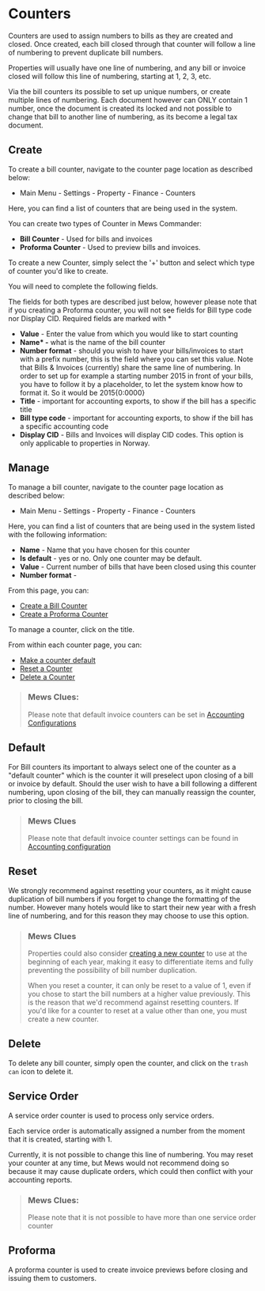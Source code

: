 # Counters

Counters are used to assign numbers to bills as they are created and closed. Once created, each bill closed through that counter will follow a line of numbering to prevent duplicate bill numbers.

Properties will usually have one line of numbering, and any bill or invoice closed will follow this line of numbering, starting at 1, 2, 3, etc.

Via the bill counters its possible to set up unique numbers, or create multiple lines of numbering. Each document however can ONLY contain 1 number, once the document is created its locked and not possible to change that bill to another line of numbering, as its become a legal tax document.

## Create

To create a bill counter, navigate to the counter page location as described below:

* Main Menu - Settings - Property - Finance - Counters

Here, you can find a list of counters that are being used in the system.

You can create two types of Counter in Mews Commander:

* **Bill Counter** - Used for bills and invoices
* **Proforma Counter** - Used to preview bills and invoices. 

To create a new Counter, simply select the '+' button and select which type of counter you'd like to create.

You will need to complete the following fields.

The fields for both types are described just below, however please note that if you creating a Proforma counter, you will not see fields for Bill type code nor Display CID. Required fields are marked with \*

* **Value** - Enter the value from which you would like to start counting
* **Name\* -** what is the name of the bill counter
* **Number format** - should you wish to have your bills/invoices to start with a prefix number, this is the field where you can set this value. Note that Bills & Invoices \(currently\) share the same line of numbering. In order to set up for example a starting number 2015 in front of your bills, you have to follow it by a placeholder, to let the system know how to format it. So it would be 2015{0:0000}
* **Title** - important for accounting exports, to show if the bill has a specific title
* **Bill type code** - important for accounting exports, to show if the bill has a specific accounting code
* **Display CID** - Bills and Invoices will display CID codes. This option is only applicable to properties in Norway.

## Manage

To manage a bill counter, navigate to the counter page location as described below:

* Main Menu - Settings - Property - Finance - Counters

Here, you can find a list of counters that are being used in the system listed with the following information:

* **Name** - Name that you have chosen for this counter
* **Is default** - yes or no. Only one counter may be default. 
* **Value** - Current number of bills that have been closed using this counter
* **Number format** - 

From this page, you can:

* [Create a Bill Counter](counters.md)
* [Create a Proforma Counter](counters.md)

To manage a counter, click on the title.

From within each counter page, you can:

* [Make a counter default](counters.md)
* [Reset a Counter](counters.md)
* [Delete a Counter](counters.md)

> ### Mews Clues:
>
> Please note that default invoice counters can be set in [Accounting Configurations](accounting-configuration.md)

## Default

For Bill counters its important to always select one of the counter as a "default counter" which is the counter it will preselect upon closing of a bill or invoice by default. Should the user wish to have a bill following a different numbering, upon closing of the bill, they can manually reassign the counter, prior to closing the bill.

> ### Mews Clues
>
> Please note that default invoice counter settings can be found in [Accounting configuration](accounting-configuration.md)

## Reset

We strongly recommend against resetting your counters, as it might cause duplication of bill numbers if you forget to change the formatting of the number. However many hotels would like to start their new year with a fresh line of numbering, and for this reason they may choose to use this option.

> ### Mews Clues
>
> Properties could also consider [creating a new counter](counters.md) to use at the beginning of each year, making it easy to differentiate items and fully preventing the possibility of bill number duplication.
>
> When you reset a counter, it can only be reset to a value of 1, even if you chose to start the bill numbers at a higher value previously. This is the reason that we'd recommend against resetting counters. If you'd like for a counter to reset at a value other than one, you must create a new counter.

## Delete

To delete any bill counter, simply open the counter, and click on the `trash can` icon to delete it.

## Service Order

A service order counter is used to process only service orders.

Each service order is automatically assigned a number from the moment that it is created, starting with 1.

Currently, it is not possible to change this line of numbering. You may reset your counter at any time, but Mews would not recommend doing so because it may cause duplicate orders, which could then conflict with your accounting reports.

> ### Mews Clues:
>
> Please note that it is not possible to have more than one service order counter

## Proforma

A proforma counter is used to create invoice previews before closing and issuing them to customers.

